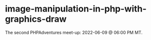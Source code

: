 # image-manipulation-in-php-with-graphics-draw
The second PHPAdventures meet-up: 2022-06-09 @ 06:00 PM MT.

